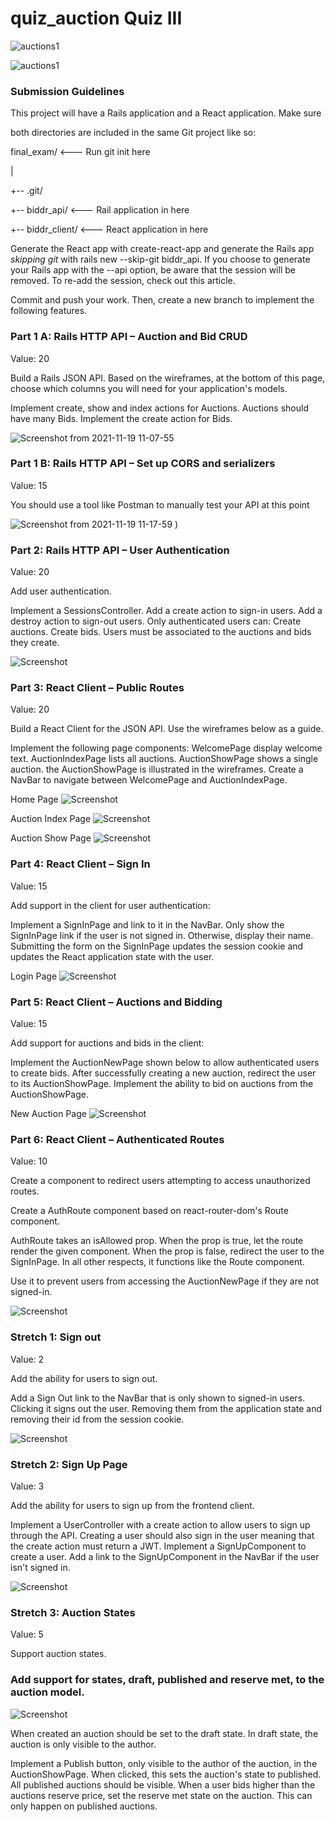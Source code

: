 # quiz_auction  Quiz III

![auctions1](https://user-images.githubusercontent.com/21187699/142676200-dae9d6db-78db-4956-a1a8-e365aa7a58e4.gif)


![auctions1](https://user-images.githubusercontent.com/21187699/142677367-a279cb4e-a9bc-4715-b564-85a88e855f53.gif)



### Submission Guidelines
This project will have a Rails application and a React application. Make sure

both directories are included in the same Git project like so:

final_exam/ <--- Run git init here

  |

  +-- .git/

  +-- biddr_api/ <--- Rail application in here

  +-- biddr_client/ <--- React application in here

Generate the React app with create-react-app and generate the Rails app _skipping git_ with rails new --skip-git biddr_api. If you choose to generate your Rails app with the --api option, be aware that the session will be removed. To re-add the session, check out this article.

Commit and push your work. Then, create a new branch to implement the following features.


### Part 1 A: Rails HTTP API – Auction and Bid CRUD

Value: 20

Build a Rails JSON API. Based on the wireframes, at the bottom of this page, choose which columns you will need for your application's models.

Implement create, show and index actions for Auctions.
Auctions should have many Bids.
Implement the create action for Bids.

![Screenshot from 2021-11-19 11-07-55](https://user-images.githubusercontent.com/21187699/142677964-61f4ae86-026b-4dd4-a3a6-3eaf5672df03.png)



### Part 1 B: Rails HTTP API – Set up CORS and serializers
Value: 15

You should use a tool like Postman to manually test your API at this point

![Screenshot from 2021-11-19 11-17-59](https://user-images.githubusercontent.com/21187699/142679167-4ac80069-e321-4cba-9d03-7c81b50c8887.png)
)



### Part 2: Rails HTTP API – User Authentication
Value: 20

Add user authentication.

Implement a SessionsController.
Add a create action to sign-in users.
Add a destroy action to sign-out users.
Only authenticated users can:
Create auctions.
Create bids.
Users must be associated to the auctions and bids they create.


![Screenshot ](https://github.com/harryji168/Pictures/blob/dbc8ce10159daf117dda904f3728d3c142fe937b/Screenshot%20from%202021-11-19%2011-20-17.png)



### Part 3: React Client – Public Routes
Value: 20

Build a React Client for the JSON API. Use the wireframes below as a guide.

Implement the following page components:
WelcomePage display welcome text.
AuctionIndexPage lists all auctions.
AuctionShowPage shows a single auction. the AuctionShowPage is illustrated in the wireframes.
Create a NavBar to navigate between WelcomePage and AuctionIndexPage.

Home Page
![Screenshot ](https://github.com/harryji168/Pictures/blob/0d36013550f96fe87fecb6862dcb81120749be42/Screenshot%20from%202021-11-19%2011-24-04.png)

Auction Index Page
![Screenshot ](https://github.com/harryji168/Pictures/blob/3aac936b7c3d04860aa3da51dd81a45dd5f6f500/Screenshot%20from%202021-11-19%2011-26-46.png)

Auction Show Page
![Screenshot ](https://github.com/harryji168/Pictures/blob/55442cc582499d1ff23fc95240d7d50ceecb3583/Screenshot%20from%202021-11-19%2011-28-56.png)


### Part 4: React Client – Sign In
Value: 15

Add support in the client for user authentication:

Implement a SignInPage and link to it in the NavBar.
Only show the SignInPage link if the user is not signed in. Otherwise, display their name.
Submitting the form on the SignInPage updates the session cookie and updates the React application state with the user.

Login Page
![Screenshot ](https://github.com/harryji168/Pictures/blob/886bd69f2940173e38b97fe402ef47c7eac59cea/Screenshot%20from%202021-11-19%2011-32-47.png)


### Part 5: React Client – Auctions and Bidding
Value: 15

Add support for auctions and bids in the client:

Implement the AuctionNewPage shown below to allow authenticated users to create bids.
After successfully creating a new auction, redirect the user to its AuctionShowPage.
Implement the ability to bid on auctions from the AuctionShowPage.


New Auction Page
![Screenshot ](https://github.com/harryji168/Pictures/blob/014fc6270afa15fd46f8b6588b7af1f986d83fa0/Screenshot%20from%202021-11-19%2011-37-31.png)



### Part 6: React Client – Authenticated Routes
Value: 10

Create a component to redirect users attempting to access unauthorized routes.

Create a AuthRoute component based on react-router-dom's Route component.

AuthRoute takes an isAllowed prop. When the prop is true, let the route render the given component. When the prop is false, redirect the user to the SignInPage. In all other respects, it functions like the Route component.

Use it to prevent users from accessing the AuctionNewPage if they are not signed-in.

![Screenshot ](https://github.com/harryji168/Pictures/blob/107adf99d19c97b478213164d2ba30ece9f5fa06/Screenshot%20from%202021-11-19%2011-43-16.png)



### Stretch 1: Sign out
Value: 2

Add the ability for users to sign out.

Add a Sign Out link to the NavBar that is only shown to signed-in users.
Clicking it signs out the user. Removing them from the application state and removing their id from the session cookie.


![Screenshot ](https://github.com/harryji168/Pictures/blob/c9456a004dcfee566894d0038a87c6997193c752/Screenshot%20from%202021-11-19%2011-45-15.png)


### Stretch 2: Sign Up Page
Value: 3

Add the ability for users to sign up from the frontend client.

Implement a UserController with a create action to allow users to sign up through the API. Creating a user should also sign in the user meaning that the create action must return a JWT.
Implement a SignUpComponent to create a user.
Add a link to the SignUpComponent in the NavBar if the user isn't signed in.

![Screenshot ](https://github.com/harryji168/Pictures/blob/6d138e04e31e63ae727e11e3b20fdfba81d2dde5/Screenshot%20from%202021-11-19%2011-48-56.png)


### Stretch 3: Auction States
Value: 5

Support auction states.

### Add support for states, draft, published and reserve met, to the auction model.


![Screenshot ](https://github.com/harryji168/Pictures/blob/4f9cc17f9639c251f096f3450774fc79203fc14b/Screenshot%20from%202021-11-19%2013-16-16.png)



When created an auction should be set to the draft state. In draft state, the auction is only visible to the author.


Implement a Publish button, only visible to the author of the auction, in the AuctionShowPage.
When clicked, this sets the auction's state to published. All published auctions should be visible.
When a user bids higher than the auctions reserve price, set the reserve met state on the auction. This can only happen on published auctions.
